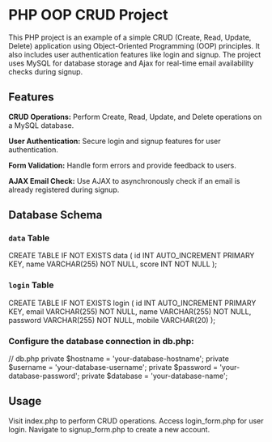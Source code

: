 # PHP OOP CRUD Project

This PHP project is an example of a simple CRUD (Create, Read, Update, Delete) application using Object-Oriented Programming (OOP) principles. It also includes user authentication features like login and signup. The project uses MySQL for database storage and Ajax for real-time email availability checks during signup.


## Features

**CRUD Operations:** Perform Create, Read, Update, and Delete operations on a MySQL database.

**User Authentication:** Secure login and signup features for user authentication.

**Form Validation:** Handle form errors and provide feedback to users.

**AJAX Email Check:** Use AJAX to asynchronously check if an email is already registered during signup.



## Database Schema

### `data` Table
CREATE TABLE IF NOT EXISTS data (
    id INT AUTO_INCREMENT PRIMARY KEY,
    name VARCHAR(255) NOT NULL,
    score INT NOT NULL
);

### `login` Table
CREATE TABLE IF NOT EXISTS login (
    id INT AUTO_INCREMENT PRIMARY KEY,
    email VARCHAR(255) NOT NULL,
    name VARCHAR(255) NOT NULL,
    password VARCHAR(255) NOT NULL,
    mobile VARCHAR(20)
);

### Configure the database connection in db.php:
// db.php
private $hostname = 'your-database-hostname';
private $username = 'your-database-username';
private $password = 'your-database-password';
private $database = 'your-database-name';


## Usage
Visit index.php to perform CRUD operations.
Access login_form.php for user login.
Navigate to signup_form.php to create a new account.
